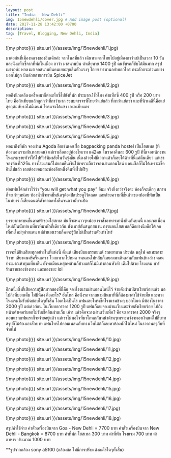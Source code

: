 ```yaml
---
layout: post
title: "India - New Dehli"
img: 15newdehli/cover.jpg # Add image post (optional)
date: 2017-11-28 13:42:00 +0700
description:
tag: [Travel, Blogging, New Dehli, India]
---
```


![my photo]({{ site.url }}/assets/img/15newdehli/1.jpg)

มาต่อกันที่เมืองหลวงของอินเดียค่ะ จากโพสที่แล้ว เดินทางจากไทยไปอยู่เมืองกาว่าเปเป็นเวลา 10 วัน และนั่งแท็กซี่จากที่พักในเมือง กาว่า มาสนามบิน ค่าเสียหาย 1400 รูปี คนขับรถก็ขับได้มึนมาก สรุปเมารถค่ะ พอลงมาเจอสนามบินคนเยอะๆกลิ่นตัวแรงๆ โอยย ทรมานอย่าบอกใคร กระอักกระอ่วนอย่างบอกไม่ถูก   บินด้วยสายการบิน SpiceJet

![my photo]({{ site.url }}/assets/img/15newdehli/2.jpg)

พอถึงนิวเดลีลงเครื่องมาก็ต่อแท็กซี่ไปยังที่พัก ประมาณ1ชั่วโมง ค่าแท็กซี่ 400 รูปี หรือ 200 บาทไทย คือถ้าเทียบแล้วถูกกว่าที่กาว่ามาก  ระบบจารจรที่ไทยว่าแย่แล้ว ที่กาว่าแย่กว่า  และที่นิวเดลีนี่คือแย่สุดๆค่ะ ขับรถไม่มีเลนน์ ใครแซงได้แซง เอะอะบีบแตร

![my photo]({{ site.url }}/assets/img/15newdehli/3.jpg)


![my photo]({{ site.url }}/assets/img/15newdehli/4.jpg)


![my photo]({{ site.url }}/assets/img/15newdehli/5.jpg)

พอมาถึงที่พัก จองผ่าน Agoda อีกเช่นเคย ชื่อ bagpacking panda hostel เป็นโฮสเทล (ที่ต้องนอนรวมกันหลายคน) แต่เราเลือกอยู่ห้องไพเวท แค่2คน ในราคาคืนละ 600 รูปี ทีนี้เจอพนักงานโรงแรมขายทัวร์ให้ไปทัวร์หิมาลัยในวันรุ่งขึ้น เนื่องด้วยไม่มีเวลาแล้วก็เลยได้ค้างที่นี่แค่คืนเดียว แต่เราจองห้องไว้2คืน ทางโรงแรมก็ไม่ยอมคืนเงินให้เพราะถือว่าจองผ่านออนไลน์ แคนเซิลก็ไม่ได้เพราะเช็คอินไปแล้ว เลยต้องยอมสละห้องอีกหนึ่งคืนทิ้งไปฟรีๆ

![my photo]({{ site.url }}/assets/img/15newdehli/6.jpg)

พ่อแฟนได้กล่าวไว้ว่า “you will get what you pay” อืมม จริงยิ่งกว่าจริงค่ะ ห้องก็จะเล็กๆ สภาพก็จะเก่าๆหน่อย ห้องน้ำก็จะเหม็นนิดๆต้องปิดประตูไว้ตลอด และด้วยความที่ชั้นล่างของห้องที่พักเป็นไนท์บาร์ ก็เสียงดนตรีดังตลอดทั้งคืนจนกว่าผับจะปิด

![my photo]({{ site.url }}/assets/img/15newdehli/7.jpg)

บรรยากาศบนชั้นดาดฟ้าของโฮสเทล มันก็จะหนาวๆหน่อย เราสั่งอาหารมานั่งกินกันบนนี้ และเจอเพื่อนใหม่เป็นนักท่องเที่ยวที่มาพักที่เดียวกัน นั่งเมาส์กันสนุกสนาน การนอนโฮสเทลก็ดีอย่างนึงคือได้เจอเพื่อนใหม่ๆต่างแดน แต่ถ้านอนรวมก็คงจะรู้สีกไม่เป็นส่วนตัวเท่าไหร่

![my photo]({{ site.url }}/assets/img/15newdehli/8.jpg)

เราจะได้ยินเสียงทุกอย่างในที่แห่งนี้ ตั้งแต่ เสียงบีบแตรรถยนต์ รถพยาบาล ประทัด พลุไฟ คนทะเลาะวิวาท เสียงดนตรีครื้นแครง โวกแหวกไปหมด จนนอนไม่หลับก็เลยลงมาเดินเล่นกับแฟนข้างล่าง ตอนประมาณห้าทุ่มเที่ยงคืน ยังพอมีคนพลุ่กพล่านก็บ้างแต่ก็ไม่มีเท่าตอนหัวค่ำ เต็มไปด้วย โรงแรม บาร์ ร้านขายของข้างทาง และกองขยะ lol

![my photo]({{ site.url }}/assets/img/15newdehli/9.jpg)

อีกหนึ่งสิ่งที่เสียความรู้สึกมากของที่นี่คือ จองโรงแรมผ่านออนไลน์ไว้ จ่ายตังผ่านบัตรเรียบร้อยแล้ว พอไปถึงที่บอกเต็ม ไม่มีห้อง คืออะไร? ฮัลโหล คือนั่งรถจากสนามบินมาที่นี่ก็ต้องมาค่าใช้จ่ายมั๊ย และทางโรงแรมไม่รับผิดชอบใดๆทั้งสิ้น โอเคไม่เป็นไร แฟนเลยโทรเช็คโรงแรมข้างๆ บอกโอเค มีห้องในราคา 2000 รูปี แต่เด่วก่อน ในเว็บบอกราคา 1200 รูปี แฟนก็เลยจองผ่านเว็บและจ่ายตังเรียบร้อย ไปถึงหน้าเค้าเตอร์บอกไม่รับเช็คอินผ่านเว็บ เอ้าา แล้วคือจะลงผ่านเว็บเพื่อ? คือจะเอาราคา 2000 จริงๆตอนแรกแฟนเราก็จะจ่ายอยู่แล้ว แต่เราไม่พอใจที่มาโกหกกันหน้าด้านๆเพราะหวังจะเอาเงินแค่ไม่กี่บาท สรุปก็ไม่ต้องเอาสักบาท แฟนโทรไปคอมเพลนกับทางเว็บไซต์ก็เลยหาห้องพักให้ใหม่ ในราคาพอๆกับที่จ่ายไป  

![my photo]({{ site.url }}/assets/img/15newdehli/10.jpg)


![my photo]({{ site.url }}/assets/img/15newdehli/11.jpg)


![my photo]({{ site.url }}/assets/img/15newdehli/12.jpg)


![my photo]({{ site.url }}/assets/img/15newdehli/13.jpg)


![my photo]({{ site.url }}/assets/img/15newdehli/14.jpg)


![my photo]({{ site.url }}/assets/img/15newdehli/15.jpg)


![my photo]({{ site.url }}/assets/img/15newdehli/16.jpg)


![my photo]({{ site.url }}/assets/img/15newdehli/17.jpg)


![my photo]({{ site.url }}/assets/img/15newdehli/18.jpg)

สรุปค่าใช้จ่าย
ค่าตั๋วเครื่องบินจาก Goa - New Dehli = 7700 บาท
ค่าตั๋วเครื่องบินจาก New Dehli - Bangkok = 8700 บาท
ค่าที่พัก โฮสเทล 300 บาท
ค่าที่พัก โรงแรม 700 บาท
ค่าอาหาร ประมาณ 1000 บาท


**รูปจากกล้อง sony a5100 (กล้องสด ไม่มีการปรับแต่งอะไรใดๆทั้งสิ้น)
